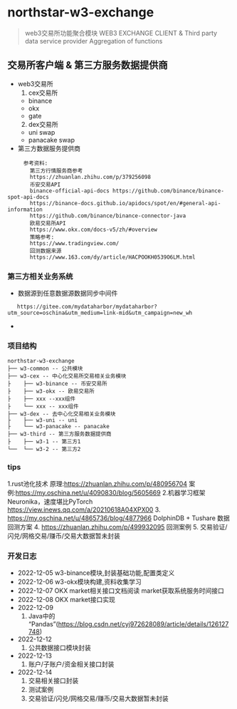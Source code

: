 # northstar-w3-exchange
> web3交易所功能聚合模块
> WEB3 EXCHANGE CLIENT & Third party data service provider Aggregation of functions
> 
## 交易所客户端 & 第三方服务数据提供商
  * web3交易所
    1. cex交易所
      * binance
      * okx
      * gate
    2. dex交易所
      * uni swap
      * panacake swap
  * 第三方数据服务提供商
  ```
       参考资料:
         第三方行情服务商参考
         https://zhuanlan.zhihu.com/p/379256098 
         币安交易API 
         binance-official-api-docs https://github.com/binance/binance-spot-api-docs
         https://binance-docs.github.io/apidocs/spot/en/#general-api-information
         https://github.com/binance/binance-connector-java
         欧易交易所API
         https://www.okx.com/docs-v5/zh/#overview 
         策略参考:
         https://www.tradingview.com/
         回测数据来源
         https://www.163.com/dy/article/HACPOOKH0539O6LM.html
  ```
### 第三方相关业务系统
  * 数据源到任意数据源数据同步中间件
  ```
     https://gitee.com/mydataharbor/mydataharbor?utm_source=oschina&utm_medium=link-mid&utm_campaign=new_wh
  ```
  * 
### 项目结构
```
northstar-w3-exchange
├── w3-common -- 公共模块
├── w3-cex -- 中心化交易所交易相关业务模块
├    ├── w3-binance -- 币安交易所
├    ├── w3-okx -- 欧易交易所
├    ├── xxx --xxx组件
├    └── xxx -- xxx组件
├── w3-dex -- 去中心化交易相关业务模块
├    ├── w3-uni -- uni
├    └── w3-panacake -- panacake
├── w3-third -- 第三方服务数据提供商
├    ├── w3-1 -- 第三方1
└──  └── w3-2 -- 第三方2
```
### tips
1.rust池化技术 原理:https://zhuanlan.zhihu.com/p/480956704 案例:https://my.oschina.net/u/4090830/blog/5605669
2.机器学习框架Neuronika，速度堪比PyTorch https://view.inews.qq.com/a/20210618A04XPX00
3. https://my.oschina.net/u/4865736/blog/4877966  DolphinDB + Tushare 数据回测方案
4. https://zhuanlan.zhihu.com/p/499932095 回测案例
5. 交易验证/闪兑/网格交易/赚币/交易大数据暂未封装
### 开发日志
* 2022-12-05
  w3-binance模块,封装基础功能,配置类定义
* 2022-12-06
  w3-okx模块构建,资料收集学习
* 2022-12-07
  OKX market相关接口文档阅读
    market获取系统服务时间接口
* 2022-12-08
    OKX market接口实现
* 2022-12-09
   1. Java中的 “Pandas”(https://blog.csdn.net/cyj972628089/article/details/126127748)
* 2022-12-12
   1. 公共数据接口模块封装
* 2022-12-13
   1. 账户/子账户/资金相关接口封装
* 2022-12-14
    1. 交易相关接口封装
    2. 测试案例
    3. 交易验证/闪兑/网格交易/赚币/交易大数据暂未封装
  

    